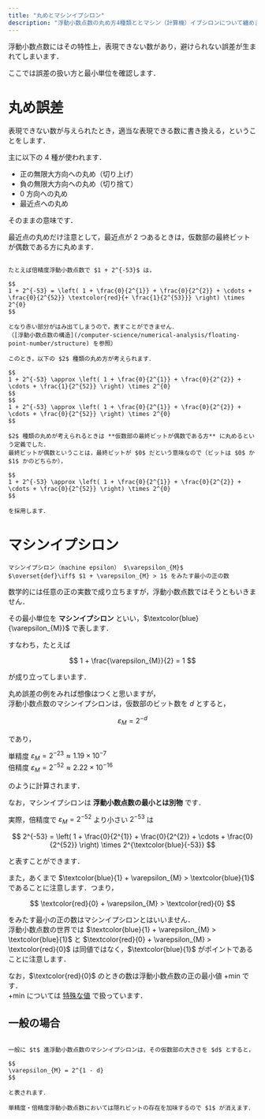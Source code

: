 ```yaml
---
title: "丸めとマシンイプシロン"
description: "浮動小数点数の丸め方4種類ととマシン（計算機）イプシロンについて纏めました。浮動小数点数を考える上で必須の概念です。"
---
```


浮動小数点数にはその特性上，表現できない数があり，避けられない誤差が生まれてしまいます．

ここでは誤差の扱い方と最小単位を確認します．

# 丸め誤差

表現できない数が与えられたとき，適当な表現できる数に書き換える，ということをします．

主に以下の $4$ 種が使われます．

- 正の無限大方向への丸め（切り上げ）
- 負の無限大方向への丸め（切り捨て）
- $0$ 方向への丸め
- 最近点への丸め

そのままの意味です．

最近点の丸めだけ注意として，最近点が $2$ つあるときは，仮数部の最終ビットが偶数である方に丸めます．

~~~spoiler:open:例：最近点の偶数への丸め

たとえば倍精度浮動小数点数で $1 + 2^{-53}$ は，

$$
1 + 2^{-53} = \left( 1 + \frac{0}{2^{1}} + \frac{0}{2^{2}} + \cdots + \frac{0}{2^{52}} \textcolor{red}{+ \frac{1}{2^{53}}} \right) \times 2^{0}
$$

となり赤い部分がはみ出てしまうので，表すことができません．  
（[浮動小数点数の構造](/computer-science/numerical-analysis/floating-point-number/structure) を参照）

このとき，以下の $2$ 種類の丸め方が考えられます．

$$
1 + 2^{-53} \approx \left( 1 + \frac{0}{2^{1}} + \frac{0}{2^{2}} + \cdots + \frac{1}{2^{52}} \right) \times 2^{0}
$$
$$
1 + 2^{-53} \approx \left( 1 + \frac{0}{2^{1}} + \frac{0}{2^{2}} + \cdots + \frac{0}{2^{52}} \right) \times 2^{0}
$$

$2$ 種類の丸めが考えられるときは **仮数部の最終ビットが偶数である方** に丸めるという定義でした．  
最終ビットが偶数ということは，最終ビットが $0$ だという意味なので（ビットは $0$ か $1$ かのどちらか），

$$
1 + 2^{-53} \approx \left( 1 + \frac{0}{2^{1}} + \frac{0}{2^{2}} + \cdots + \frac{0}{2^{52}} \right) \times 2^{0}
$$

を採用します．

~~~

# マシンイプシロン

~~~definition:マシンイプシロン
マシンイプシロン（machine epsilon） $\varepsilon_{M}$  
$\overset{def}\iff$ $1 + \varepsilon_{M} > 1$ をみたす最小の正の数
~~~

数学的には任意の正の実数で成り立ちますが，浮動小数点数ではそうともいきません．

その最小単位を **マシンイプシロン** といい，$\textcolor{blue}{\varepsilon_{M}}$ で表します．

すなわち，たとえば

$$
1 + \frac{\varepsilon_{M}}{2} = 1
$$

が成り立ってしまいます．

丸め誤差の例をみれば想像はつくと思いますが，  
浮動小数点数のマシンイプシロンは，仮数部のビット数を $d$ とすると，

$$
\varepsilon_{M} = 2^{-d}
$$

であり，

単精度 $\varepsilon_{M} = 2^{-23} \approx 1.19 \times 10^{-7}$  
倍精度 $\varepsilon_{M} = 2^{-52} \approx 2.22 \times 10^{-16}$

のように計算されます．

なお，マシンイプシロンは **浮動小数点数の最小とは別物** です．

実際，倍精度で $\varepsilon_{M} = 2^{-52}$ より小さい $2^{-53}$ は

$$
2^{-53} = \left( 1 + \frac{0}{2^{1}} + \frac{0}{2^{2}} + \cdots + \frac{0}{2^{52}} \right) \times 2^{\textcolor{blue}{-53}}
$$

と表すことができます．

また，あくまで $\textcolor{blue}{1} + \varepsilon_{M} > \textcolor{blue}{1}$ であることに注意します．つまり，

$$
\textcolor{red}{0} + \varepsilon_{M} > \textcolor{red}{0}
$$

をみたす最小の正の数はマシンイプシロンとはいいません．  
浮動小数点数の世界では $\textcolor{blue}{1} + \varepsilon_{M} > \textcolor{blue}{1}$ と $\textcolor{red}{0} + \varepsilon_{M} > \textcolor{red}{0}$ は同値ではなく，$\textcolor{blue}{1}$ がポイントであることに注意します．

なお，$\textcolor{red}{0}$ のときの数は浮動小数点数の正の最小値 +min です．  
+min については [特殊な値](/computer-science/numerical-analysis/floating-point-number/special-values) で扱っています．

## 一般の場合

~~~spoiler:close

一般に $t$ 進浮動小数点数のマシンイプシロンは，その仮数部の大きさを $d$ とすると，

$$
\varepsilon_{M} = 2^{1 - d}
$$

と表されます．

単精度・倍精度浮動小数点数においては隠れビットの存在を加味するので $1$ が消えます．

~~~
